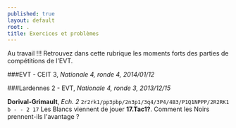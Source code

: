 ```yaml
---
published: true
layout: default
root: .
title: Exercices et problèmes
---
```


Au travail !!! Retrouvez dans cette rubrique les moments forts des parties de compétitions de l'EVT.

###EVT - CEIT 3, _Nationale 4, ronde 4, 2014/01/12_

###Lardennes 2 - EVT, _Nationale 4, ronde 3, 2013/12/15_

**Dorival-Grimault**, _Ech. 2_
`2r2rk1/pp3pbp/2n3p1/3q4/3P4/4B3/P1Q1NPPP/2R2RK1 b - - 2 17`
Les Blancs viennent de jouer **17.Tac1?**. Comment les Noirs prennent-ils l'avantage ?